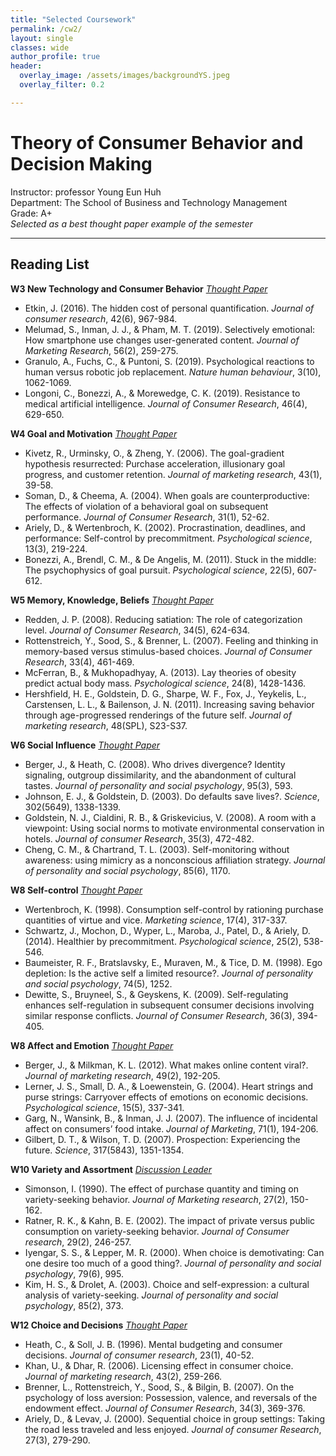 ```yaml
---  
title: "Selected Coursework"
permalink: /cw2/
layout: single
classes: wide
author_profile: true
header:
  overlay_image: /assets/images/backgroundYS.jpeg
  overlay_filter: 0.2

---
```

# Theory of Consumer Behavior and Decision Making
Instructor: professor Young Eun Huh <br>
Department: The School of Business and Technology Management <br>
Grade: A+ <br>
*Selected as a best thought paper example of the semester*

---
## Reading List
**W3 New Technology and Consumer Behavior** *[Thought Paper](https://soo-13.github.io/assets/pdf/W3ThoughtPaper.pdf)*
- Etkin, J. (2016). The hidden cost of personal quantification. *Journal of consumer research*, 42(6), 967-984.
- Melumad, S., Inman, J. J., & Pham, M. T. (2019). Selectively emotional: How smartphone use changes user-generated content. *Journal of Marketing Research*, 56(2), 259-275.
- Granulo, A., Fuchs, C., & Puntoni, S. (2019). Psychological reactions to human versus robotic job replacement. *Nature human behaviour*, 3(10), 1062-1069.
- Longoni, C., Bonezzi, A., & Morewedge, C. K. (2019). Resistance to medical artificial intelligence. *Journal of Consumer Research*, 46(4), 629-650. 

**W4 Goal and Motivation** *[Thought Paper](https://soo-13.github.io/assets/pdf/W4ThoughtPaper.pdf)*
- Kivetz, R., Urminsky, O., & Zheng, Y. (2006). The goal-gradient hypothesis resurrected: Purchase acceleration, illusionary goal progress, and customer retention. *Journal of marketing research*, 43(1), 39-58.
- Soman, D., & Cheema, A. (2004). When goals are counterproductive: The effects of violation of a behavioral goal on subsequent performance. *Journal of Consumer Research*, 31(1), 52-62.
- Ariely, D., & Wertenbroch, K. (2002). Procrastination, deadlines, and performance: Self-control by precommitment. *Psychological science*, 13(3), 219-224.
- Bonezzi, A., Brendl, C. M., & De Angelis, M. (2011). Stuck in the middle: The psychophysics of goal pursuit. *Psychological science*, 22(5), 607-612.

**W5 Memory, Knowledge, Beliefs** *[Thought Paper](https://soo-13.github.io/assets/pdf/W5ThoughtPaper.pdf)*
- Redden, J. P. (2008). Reducing satiation: The role of categorization level. *Journal of Consumer Research*, 34(5), 624-634.
- Rottenstreich, Y., Sood, S., & Brenner, L. (2007). Feeling and thinking in memory-based versus stimulus-based choices. *Journal of Consumer Research*, 33(4), 461-469.
- McFerran, B., & Mukhopadhyay, A. (2013). Lay theories of obesity predict actual body mass. *Psychological science*, 24(8), 1428-1436.
- Hershfield, H. E., Goldstein, D. G., Sharpe, W. F., Fox, J., Yeykelis, L., Carstensen, L. L., & Bailenson, J. N. (2011). Increasing saving behavior through age-progressed renderings of the future self. *Journal of marketing research*, 48(SPL), S23-S37.

**W6 Social Influence** *[Thought Paper](https://soo-13.github.io/assets/pdf/W6ThoughtPaper.pdf)*
- Berger, J., & Heath, C. (2008). Who drives divergence? Identity signaling, outgroup dissimilarity, and the abandonment of cultural tastes. *Journal of personality and social psychology*, 95(3), 593.
- Johnson, E. J., & Goldstein, D. (2003). Do defaults save lives?. *Science*, 302(5649), 1338-1339.
- Goldstein, N. J., Cialdini, R. B., & Griskevicius, V. (2008). A room with a viewpoint: Using social norms to motivate environmental conservation in hotels. *Journal of consumer Research*, 35(3), 472-482.
- Cheng, C. M., & Chartrand, T. L. (2003). Self-monitoring without awareness: using mimicry as a nonconscious affiliation strategy. *Journal of personality and social psychology*, 85(6), 1170.

**W8 Self-control** *[Thought Paper](https://soo-13.github.io/assets/pdf/W8ThoughtPaper.pdf)*
- Wertenbroch, K. (1998). Consumption self-control by rationing purchase quantities of virtue and vice. *Marketing science*, 17(4), 317-337.
- Schwartz, J., Mochon, D., Wyper, L., Maroba, J., Patel, D., & Ariely, D. (2014). Healthier by precommitment. *Psychological science*, 25(2), 538-546.
- Baumeister, R. F., Bratslavsky, E., Muraven, M., & Tice, D. M. (1998). Ego depletion: Is the active self a limited resource?. *Journal of personality and social psychology*, 74(5), 1252.
-  Dewitte, S., Bruyneel, S., & Geyskens, K. (2009). Self-regulating enhances self-regulation in subsequent consumer decisions involving similar response conflicts. *Journal of Consumer Research*, 36(3), 394-405.

**W8 Affect and Emotion** *[Thought Paper](https://soo-13.github.io/assets/pdf/W9ThoughtPaper.pdf)*
- Berger, J., & Milkman, K. L. (2012). What makes online content viral?. *Journal of marketing research*, 49(2), 192-205.
- Lerner, J. S., Small, D. A., & Loewenstein, G. (2004). Heart strings and purse strings: Carryover effects of emotions on economic decisions. *Psychological science*, 15(5), 337-341.
- Garg, N., Wansink, B., & Inman, J. J. (2007). The influence of incidental affect on consumers’ food intake. *Journal of Marketing*, 71(1), 194-206.
- Gilbert, D. T., & Wilson, T. D. (2007). Prospection: Experiencing the future. *Science*, 317(5843), 1351-1354.

**W10 Variety and Assortment** *[Discussion Leader](https://soo-13.github.io/assets/pdf/W10_Discussion_Summary.pdf)*
- Simonson, I. (1990). The effect of purchase quantity and timing on variety-seeking behavior. *Journal of Marketing research*, 27(2), 150-162.
- Ratner, R. K., & Kahn, B. E. (2002). The impact of private versus public consumption on variety-seeking behavior. *Journal of Consumer research*, 29(2), 246-257.
- Iyengar, S. S., & Lepper, M. R. (2000). When choice is demotivating: Can one desire too much of a good thing?. *Journal of personality and social psychology*, 79(6), 995.
- Kim, H. S., & Drolet, A. (2003). Choice and self-expression: a cultural analysis of variety-seeking. *Journal of personality and social psychology*, 85(2), 373.

**W12 Choice and Decisions** *[Thought Paper](https://soo-13.github.io/assets/pdf/W12ThoughtPaper.pdf)*
- Heath, C., & Soll, J. B. (1996). Mental budgeting and consumer decisions. *Journal of consumer research*, 23(1), 40-52.
- Khan, U., & Dhar, R. (2006). Licensing effect in consumer choice. *Journal of marketing research*, 43(2), 259-266.
- Brenner, L., Rottenstreich, Y., Sood, S., & Bilgin, B. (2007). On the psychology of loss aversion: Possession, valence, and reversals of the endowment effect. *Journal of Consumer Research*, 34(3), 369-376.
- Ariely, D., & Levav, J. (2000). Sequential choice in group settings: Taking the road less traveled and less enjoyed. *Journal of consumer Research*, 27(3), 279-290.